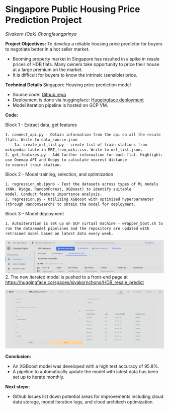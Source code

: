 # Singapore Public Housing Price Prediction Project
_Sivakorn (Oak) Chongfeungprinya_

**Project Objectives:**
To develop a reliable housing price predictor for buyers to negotiate better in a hot seller market. 
-	Booming property market in Singapore has resulted in a spike in resale prices of HDB flats. Many owners take opportunity to price their house at a large premium on the market.
-	It is difficult for buyers to know the intrinsic (sensible) price.

**Technical Details**
Singapore Housing price prediction model
- Source code: <a href="https://github.com/sivakornchong/hdb_project">Github repo</a>
- Deployment is done via huggingface: <a href="https://huggingface.co/spaces/sivakornchong/HDB_resale_predict">Huggingface deployment</a>
- Model iteration pipeline is hosted on GCP VM.   

**Code:**

Block 1 - Extract data, get features 

    1. connect_api.py - Obtain information from the api on all the resale flats. Write to data_source.json
        1a. create_mrt_list.py - create list of train stations from wikipedia table in MRT_from_wiki.csv. Write to mrt_list.json.
    2. get_features.py - Add further information for each flat. Highlight: use Onemap API and Geopy to calculate nearest distance 
    to nearest train station.

Block 2 - Model training, selection, and optimization

    1. regression_nb.ipynb - Test the datasets across types of ML models (KNN. Ridge, RandomForest, XGBoost) to identify suitable 
    model. Conduct feature importance analysis. 
    2. regression.py - Utilizing XGBoost with optimized hyperparameter (through RandomSearch) to obtain the model for deployment.

Block 3 - Model deployment

    1. Autoiteration is set up on GCP virtual machine - wrapper_boot.sh to run the data/model pipelines and the repository are updated with retrained model based on latest data every week. 

![VM autoiteration](https://github.com/sivakornchong/hdb_project/blob/main/imgs/GCP_schedule.png)
    2. The new iterated model is pushed to a front-end page at https://huggingface.co/spaces/sivakornchong/HDB_resale_predict 

![HuggingFace Deployment](https://github.com/sivakornchong/hdb_project/blob/main/imgs/deployed_img.png)


**Conclusion:**
-	An XGBoost model was developed with a high test accuracy of 95.8%. 
-	A pipeline to automatically update the model with latest data has been set up to iterate monthly. 

**Next steps:**
-    Github Issues list down potential areas for improvements including cloud data storage, model iteration logs, and cloud architech optimization. 

